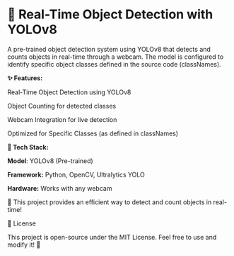 # 🎯 Real-Time Object Detection with YOLOv8

A pre-trained object detection system using YOLOv8 that detects and counts objects in real-time through a webcam. The model is configured to identify specific object classes defined in the source code (classNames).

**✨ Features:**

Real-Time Object Detection using YOLOv8

Object Counting for detected classes

Webcam Integration for live detection

Optimized for Specific Classes (as defined in classNames)

**🔧 Tech Stack:**

**Model**: YOLOv8 (Pre-trained)

**Framework:** Python, OpenCV, Ultralytics YOLO

**Hardware:** Works with any webcam

🚀 This project provides an efficient way to detect and count objects in real-time!

📜 License

This project is open-source under the MIT License. Feel free to use and
modify it! 🚀

